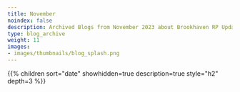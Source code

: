 ```yaml
---
title: November
noindex: false
description: Archived Blogs from November 2023 about Brookhaven RP Updates, exciting news, and new findings
type: blog_archive
weight: 11
images:
- images/thumbnails/blog_splash.png
---
```




{{% children sort="date" showhidden=true description=true style="h2"  depth=3 %}}
